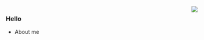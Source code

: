 <img align="right" src="https://github-readme-stats.vercel.app/api?username=Aox.CL&show_icons=true&icon_color=CE1D2D&text_color=718096&bg_color=ffffff&hide_title=true" />

### Hello

- About me
